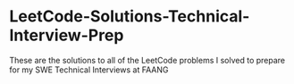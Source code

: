 # LeetCode-Solutions-Technical-Interview-Prep
These are the solutions to all of the LeetCode problems I solved to prepare for my SWE Technical Interviews at FAANG
